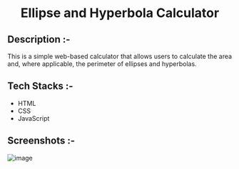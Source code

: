 # <p align="center">Ellipse and Hyperbola Calculator</p>

## Description :-

This is a simple web-based calculator that allows users to calculate the area and, where applicable, the perimeter of ellipses and hyperbolas.

## Tech Stacks :-

- HTML
- CSS
- JavaScript

## Screenshots :-

![image](https://github.com/Rakesh9100/CalcDiverse/assets/73993775/1ce85307-ee90-4bec-81e6-a8fba092c342)
